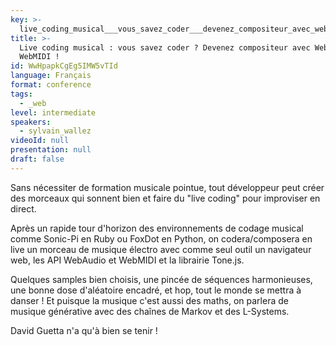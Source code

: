```yaml
---
key: >-
  live_coding_musical___vous_savez_coder___devenez_compositeur_avec_webaudio_et_webmidi__
title: >-
  Live coding musical : vous savez coder ? Devenez compositeur avec WebAudio et
  WebMIDI !
id: WwHpapkCgEg5IMW5vTId
language: Français
format: conference
tags:
  - _web
level: intermediate
speakers:
  - sylvain_wallez
videoId: null
presentation: null
draft: false
---
```

Sans nécessiter de formation musicale pointue, tout développeur peut créer des morceaux qui sonnent bien et faire du "live coding" pour improviser en direct.

Après un rapide tour d'horizon des environnements de codage musical comme Sonic-Pi en Ruby ou FoxDot en Python, on codera/composera en live un morceau de musique électro avec comme seul outil un navigateur web, les API WebAudio et WebMIDI et la librairie Tone.js.

Quelques samples bien choisis, une pincée de séquences harmonieuses, une bonne dose d'aléatoire encadré, et hop, tout le monde se mettra à danser ! Et puisque la musique c'est aussi des maths, on parlera de musique générative avec des chaînes de Markov et des L-Systems.

David Guetta n'a qu'à bien se tenir !